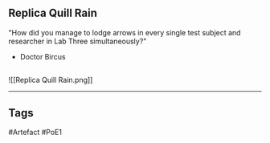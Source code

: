 ## Replica Quill Rain
"How did you manage to lodge arrows in every single test subject and researcher in Lab Three simultaneously?"
- Doctor Bircus
##
![[Replica Quill Rain.png]]

---
## Tags
#Artefact
#PoE1